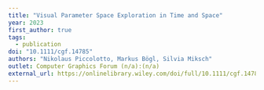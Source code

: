 ```yaml
---
title: "Visual Parameter Space Exploration in Time and Space"
year: 2023
first_author: true
tags:
  - publication
doi: "10.1111/cgf.14785"
authors: "Nikolaus Piccolotto, Markus Bögl, Silvia Miksch"
outlet: Computer Graphics Forum (n/a):(n/a)
external_url: https://onlinelibrary.wiley.com/doi/full/10.1111/cgf.14785
---
```

